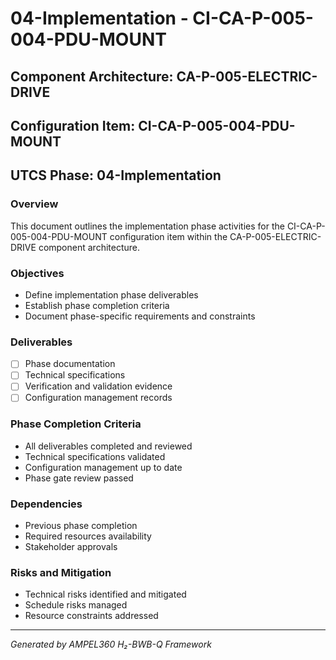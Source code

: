 # 04-Implementation - CI-CA-P-005-004-PDU-MOUNT

## Component Architecture: CA-P-005-ELECTRIC-DRIVE
## Configuration Item: CI-CA-P-005-004-PDU-MOUNT
## UTCS Phase: 04-Implementation

### Overview
This document outlines the implementation phase activities for the CI-CA-P-005-004-PDU-MOUNT configuration item within the CA-P-005-ELECTRIC-DRIVE component architecture.

### Objectives
- Define implementation phase deliverables
- Establish phase completion criteria
- Document phase-specific requirements and constraints

### Deliverables
- [ ] Phase documentation
- [ ] Technical specifications
- [ ] Verification and validation evidence
- [ ] Configuration management records

### Phase Completion Criteria
- All deliverables completed and reviewed
- Technical specifications validated
- Configuration management up to date
- Phase gate review passed

### Dependencies
- Previous phase completion
- Required resources availability
- Stakeholder approvals

### Risks and Mitigation
- Technical risks identified and mitigated
- Schedule risks managed
- Resource constraints addressed

---
*Generated by AMPEL360 H₂-BWB-Q Framework*

